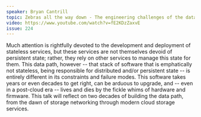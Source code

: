 ```yaml
---
speaker: Bryan Cantrill
topic: Zebras all the way down - The engineering challenges of the data path
video: https://www.youtube.com/watch?v=fE2KDzZaxvE
issue: 224
---
```


Much attention is rightfully devoted to the development and deployment of stateless services, but these services are not themselves devoid of persistent state; rather, they rely on other services to manage this state for them. This data path, however -- that stack of software that is emphatically not stateless, being responsible for distributed and/or persistent state -- is entirely different in its constraints and failure modes. This software takes years or even decades to get right, can be arduous to upgrade, and -- even in a post-cloud era -- lives and dies by the fickle whims of hardware and firmware. This talk will reflect on two decades of building the data path, from the dawn of storage networking through modern cloud storage services.

